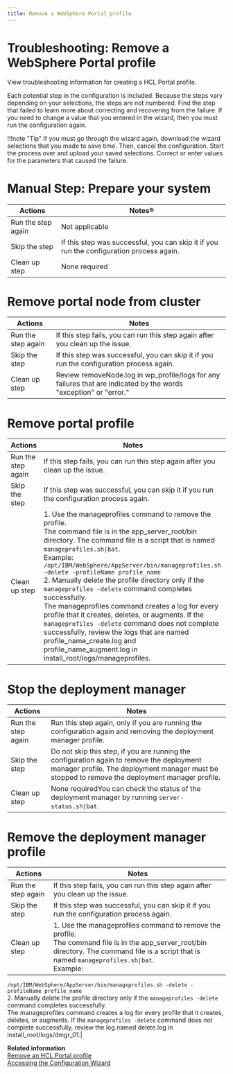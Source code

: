 ```yaml
---
title: Remove a WebSphere Portal profile
---
```


# Troubleshooting: Remove a WebSphere Portal profile

View troubleshooting information for creating a HCL Portal profile.

Each potential step in the configuration is included. Because the steps vary depending on your selections, the steps are not numbered. Find the step that failed to learn more about correcting and recovering from the failure. If you need to change a value that you entered in the wizard, then you must run the configuration again.

!!!note "Tip"
    If you must go through the wizard again, download the wizard selections that you made to save time. Then, cancel the configuration. Start the process over and upload your saved selections. Correct or enter values for the parameters that caused the failure.

# Manual Step: Prepare your system

|Actions|Notes®|
|-------|------|
|Run the step again|Not applicable|
|Skip the step|If this step was successful, you can skip it if you run the configuration process again.|
|Clean up step|None required|

# Remove portal node from cluster

|Actions|Notes|
|-------|-----|
|Run the step again|If this step fails, you can run this step again after you clean up the issue.|
|Skip the step|If this step was successful, you can skip it if you run the configuration process again.|
|Clean up step|Review removeNode.log in wp\_profile/logs for any failures that are indicated by the words "exception" or "error."|

# Remove portal profile

|Actions|Notes|
|-------|-----|
|Run the step again|If this step fails, you can run this step again after you clean up the issue.|
|Skip the step|If this step was successful, you can skip it if you run the configuration process again.|
|Clean up step|1.  Use the manageprofiles command to remove the profile.<br> The command file is in the app_server_root/bin directory. The command file is a script that is named `manageprofiles.sh\|bat`. <br> Example: `/opt/IBM/WebSphere/AppServer/bin/manageprofiles.sh -delete -profileName profile_name`<br> 2.  Manually delete the profile directory only if the `manageprofiles -delete` command completes successfully. <br> The manageprofiles command creates a log for every profile that it creates, deletes, or augments. If the `manageprofiles -delete` command does not complete successfully, review the logs that are named profile_name_create.log and profile_name_augment.log in install_root/logs/manageprofiles.|

# Stop the deployment manager

|Actions|Notes|
|-------|-----|
|Run the step again|Run this step again, only if you are running the configuration again and removing the deployment manager profile.|
|Skip the step|Do not skip this step, if you are running the configuration again to remove the deployment manager profile. The deployment manager must be stopped to remove the deployment manager profile.|
|Clean up step|None requiredYou can check the status of the deployment manager by running `server-status.sh\|bat`.|

# Remove the deployment manager profile

|Actions|Notes|
|-------|-----|
|Run the step again|If this step fails, you can run this step again after you clean up the issue.|
|Skip the step|If this step was successful, you can skip it if you run the configuration process again.|
|Clean up step|1.  Use the manageprofiles command to remove the profile.<br>The command file is in the app_server_root/bin directory. The command file is a script that is named `manageprofiles.sh\|bat`.<br> Example:<br>
 `/opt/IBM/WebSphere/AppServer/bin/manageprofiles.sh -delete -profileName profile_name` <br>2.  Manually delete the profile directory only if the `manageprofiles -delete` command completes successfully. <br>
The manageprofiles command creates a log for every profile that it creates, deletes, or augments. If the `manageprofiles -delete` command does not complete successfully, review the log named delete.log in install_root/logs/dmgr_01.|

**Related information**  
[Remove an HCL Portal profile](../../../manage/profile/cw_remove_profile.md)<br>
[Accessing the Configuration Wizard](../../../manage/portal_admin_tools/cfg_wizard/configuration/cw_run.md)